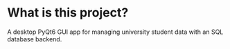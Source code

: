 # What is this project?

A desktop PyQt6 GUI app for managing university student data with an SQL database backend.